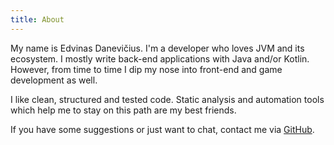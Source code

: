 ```yaml
---
title: About
---
```


My name is Edvinas Danevičius. I'm a developer who loves JVM and its ecosystem. I mostly write back-end applications with Java and/or Kotlin. However, from time to time I dip my nose into front-end and game development as well.

I like clean, structured and tested code. Static analysis and automation tools which help me to stay on this path are my best friends.

[GitHub]: https://github.com/Edvinas01 "My GitHub profile"

If you have some suggestions or just want to chat, contact me via [GitHub].
